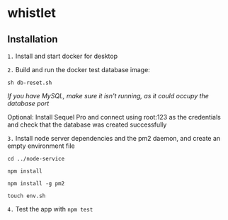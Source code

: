 # whistlet

## Installation

`1.` Install and start docker for desktop

`2.` Build and run the docker test database image:
```
sh db-reset.sh

```
*If you have MySQL, make sure it isn't running, as it could occupy the database port*

Optional: Install Sequel Pro and connect using root:123 as the credentials and check that the database was created successfully

`3.` Install node server dependencies and the pm2 daemon, and create an empty environment file
```
cd ../node-service

npm install

npm install -g pm2

touch env.sh
```

`4.` Test the app with `npm test`
